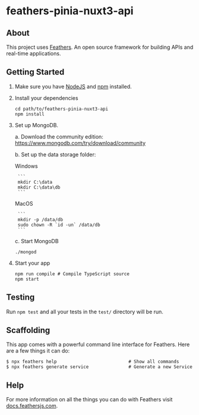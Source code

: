 # feathers-pinia-nuxt3-api

> 

## About

This project uses [Feathers](http://feathersjs.com). An open source framework for building APIs and real-time applications.

## Getting Started

1. Make sure you have [NodeJS](https://nodejs.org/) and [npm](https://www.npmjs.com/) installed.
2. Install your dependencies

    ```
    cd path/to/feathers-pinia-nuxt3-api
    npm install
    ```
 
3. Set up MongoDB.

    a. Download the community edition: https://www.mongodb.com/try/download/community
    
    b. Set up the data storage folder:
    
      Windows
        
        ```
        mkdir C:\data
        mkdir C:\data\db
        ```
        
      MacOS
        
        ```
        mkdir -p /data/db
        sudo chown -R `id -un` /data/db
        ```
        
    c. Start MongoDB
       
      ```
      ./mongod
      ```

4. Start your app

    ```
    npm run compile # Compile TypeScript source
    npm start
    ```

## Testing

Run `npm test` and all your tests in the `test/` directory will be run.

## Scaffolding

This app comes with a powerful command line interface for Feathers. Here are a few things it can do:

```
$ npx feathers help                           # Show all commands
$ npx feathers generate service               # Generate a new Service
```

## Help

For more information on all the things you can do with Feathers visit [docs.feathersjs.com](http://docs.feathersjs.com).

